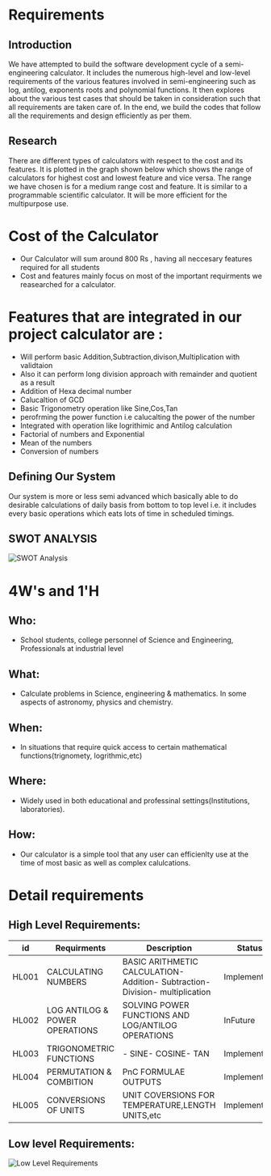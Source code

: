 # Requirements
## Introduction

We have attempted to build the software development cycle of a semi-engineering calculator. It includes the numerous high-level and low-level requirements of the various features involved in semi-engineering such as log, antilog, exponents roots and polynomial functions. It then explores about the various test cases that should be taken in consideration such that all requirements are taken care of. In the end, we build the codes that follow all the requirements and design efficiently as per them.
 
## Research

There are different types of calculators with respect to the cost and its features. It is plotted in the graph shown below which shows the range of calculators for highest cost and lowest feature and vice versa. The range we have chosen is for a medium range cost and feature. It is similar to a programmable scientific calculator. It will be more efficient for the multipurpose use.





# Cost of the Calculator 
* Our Calculator will sum around 800 Rs , having all neccesary features required for all students 
* Cost and features mainly focus on most of the important requirments we reasearched for a calculator.

# Features that are integrated in our project calculator are : 
* Will perform basic Addition,Subtraction,divison,Multiplication with validtaion
* Also it can perform long division approach with remainder and quotient as a result
* Addition of Hexa decimal number
* Calucaltion of GCD
* Basic Trigonometry operation like Sine,Cos,Tan
* perofrming the power function i.e calucalting the power of the number
* Integrated with operation like logrithimic and Antilog calculation
* Factorial of numbers and Exponential 
* Mean of the numbers
* Conversion of numbers


## Defining Our System

Our system is more or less semi advanced which basically able to do desirable calculations of daily basis from bottom to top level i.e. it includes every basic operations which eats lots of time in scheduled timings.  

## SWOT ANALYSIS
![SWOT Analysis](https://user-images.githubusercontent.com/78869361/107869760-91da3780-6eb7-11eb-83fb-4aace3c89394.jpg)

# 4W&#39;s and 1&#39;H

## Who:
* School students, 
college personnel of Science and Engineering,
Professionals at industrial level


## What:
* Calculate problems in Science, engineering & mathematics. 
In some aspects of astronomy, physics and chemistry. 

## When:

* In situations that require quick access to certain mathematical functions(trignomety, logrithmic,etc)

## Where:

* Widely used in both educational and professinal settings(Institutions, laboratories).

## How:

* Our calculator is a simple tool that any user can efficienlty use at the time of most basic as well as complex calulcations.

# Detail requirements
## High Level Requirements:

|**id**  |**Requirments**  | **Description**  |**Status**  |
| --- | --- | --- | --- |
|HL001 | CALCULATING NUMBERS | BASIC ARITHMETIC CALCULATION- Addition- Subtraction- Division- multiplication |Implemented |
|HL002 |LOG ANTILOG & POWER OPERATIONS | SOLVING POWER FUNCTIONS AND LOG/ANTILOG OPERATIONS|InFuture |
|HL003 |TRIGONOMETRIC FUNCTIONS|- SINE- COSINE- TAN |Implement |
|HL004 |PERMUTATION & COMBITION |  PnC FORMULAE OUTPUTS |Implementing |
|HL005 |CONVERSIONS OF UNITS |  UNIT COVERSIONS FOR TEMPERATURE,LENGTH UNITS,etc  |Implementing |


##  Low level Requirements:
![Low Level Requirements](https://user-images.githubusercontent.com/78871033/107877502-e6e76f00-6ef2-11eb-9db1-a903f1b9325b.png)

